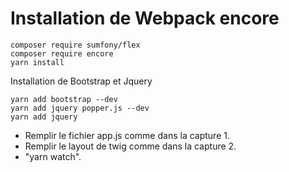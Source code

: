 # Installation de Webpack encore

```
composer require sumfony/flex
composer require encore
yarn install
```
Installation de Bootstrap et Jquery 
```
yarn add bootstrap --dev
yarn add jquery popper.js --dev
yarn add jquery
```
-  Remplir le fichier app.js comme dans la capture 1.
-  Remplir le layout de twig comme dans la capture 2.
- "yarn watch".
